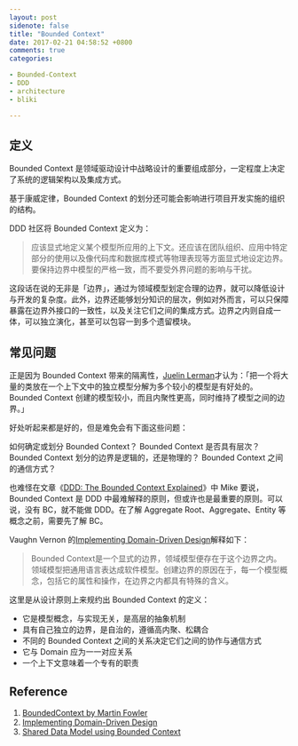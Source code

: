 ```yaml
---
layout: post
sidenote: false
title: "Bounded Context"
date: 2017-02-21 04:58:52 +0800
comments: true
categories:

- Bounded-Context
- DDD
- architecture
- bliki

---
```


## 定义

Bounded Context 是领域驱动设计中战略设计的重要组成部分，一定程度上决定了系统的逻辑架构以及集成方式。

基于康威定律，Bounded Context 的划分还可能会影响进行项目开发实施的组织的结构。

DDD 社区将 Bounded Context 定义为：

> 应该显式地定义某个模型所应用的上下文。还应该在团队组织、应用中特定部分的使用以及像代码库和数据库模式等物理表现等方面显式地设定边界。要保持边界中模型的严格一致，而不要受外界问题的影响与干扰。

这段话在说的无非是「边界」，通过为领域模型划定合理的边界，就可以降低设计与开发的复杂度。此外，边界还能够划分知识的层次，例如对外而言，可以只保障暴露在边界外接口的一致性，以及关注它们之间的集成方式。边界之内则自成一体，可以独立演化，甚至可以包容一到多个遗留模块。

## 常见问题

正是因为 Bounded Context 带来的隔离性，[Juelin Lerman](https://msdn.microsoft.com/en-us/magazine/jj883952.aspx)才认为：「把一个将大量的类放在一个上下文中的独立模型分解为多个较小的模型是有好处的。Bounded Context 创建的模型较小，而且内聚性更高，同时维持了模型之间的边界。」

好处听起来都是好的，但是难免会有下面这些问题：

如何确定或划分 Bounded Context？
Bounded Context 是否具有层次？
Bounded Context 划分的边界是逻辑的，还是物理的？
Bounded Context 之间的通信方式？

也难怪在文章《[DDD: The Bounded Context Explained](http://www.sapiensworks.com/blog/post/2012/04/17/DDD-The-Bounded-Context-Explained.aspx)》中 Mike 要说，Bounded Context 是 DDD 中最难解释的原则，但或许也是最重要的原则。可以说，没有 BC，就不能做 DDD。在了解 Aggregate Root、Aggregate、Entity 等概念之前，需要先了解 BC。

Vaughn Vernon 的[Implementing Domain-Driven Design](http://book.douban.com/subject/25844633/)解释如下：

> Bounded Context是一个显式的边界，领域模型便存在于这个边界之内。领域模型把通用语言表达成软件模型。创建边界的原因在于，每一个模型概念，包括它的属性和操作，在边界之内都具有特殊的含义。


这里是从设计原则上来规约出 Bounded Context 的定义：

- 它是模型概念，与实现无关，是高层的抽象机制
- 具有自己独立的边界，是自治的，遵循高内聚、松耦合
- 不同的 Bounded Context 之间的关系决定它们之间的协作与通信方式
- 它与 Domain 应为一一对应关系
- 一个上下文意味着一个专有的职责

## Reference

1. [BoundedContext by Martin Fowler](https://martinfowler.com/bliki/BoundedContext.html)
2. [Implementing Domain-Driven Design](https://www.amazon.com/gp/product/0321834577?ie=UTF8&tag=martinfowlerc-20&linkCode=as2&camp=1789&creative=9325&creativeASIN=0321834577)
3. [Shared Data Model using Bounded Context](https://msdn.microsoft.com/en-us/magazine/jj883952.aspx)


